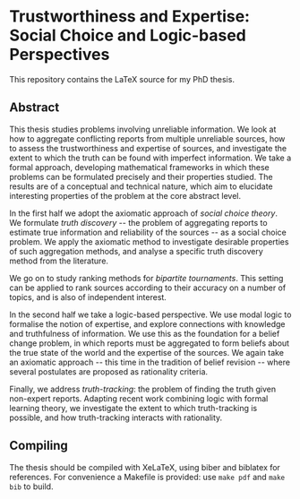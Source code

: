 # Trustworthiness and Expertise: Social Choice and Logic-based Perspectives

This repository contains the LaTeX source for my PhD thesis.

## Abstract

This thesis studies problems involving unreliable information. We look at how
to aggregate conflicting reports from multiple unreliable sources, how to
assess the trustworthiness and expertise of sources, and investigate the extent
to which the truth can be found with imperfect information. We take a formal
approach, developing mathematical frameworks in which these problems can be
formulated precisely and their properties studied. The results are of a
conceptual and technical nature, which aim to elucidate interesting properties
of the problem at the core abstract level.

In the first half we adopt the axiomatic approach of *social choice
theory*. We formulate *truth discovery* -- the problem of aggregating
reports to estimate true information and reliability of the sources -- as a
social choice problem. We apply the axiomatic method to investigate desirable
properties of such aggregation methods, and analyse a specific truth discovery
method from the literature.

We go on to study ranking methods for *bipartite tournaments*. This
setting can be applied to rank sources according to their accuracy on a number
of topics, and is also of independent interest.

In the second half we take a logic-based perspective. We use modal logic to
formalise the notion of expertise, and explore connections with knowledge and
truthfulness of information. We use this as the foundation for a belief change
problem, in which reports must be aggregated to form beliefs about the true
state of the world and the expertise of the sources. We again take an axiomatic
approach -- this time in the tradition of belief revision -- where several
postulates are proposed as rationality criteria.

Finally, we address *truth-tracking*: the problem of finding the truth
given non-expert reports. Adapting recent work combining logic with formal
learning theory, we investigate the extent to which truth-tracking is possible,
and how truth-tracking interacts with rationality.

## Compiling

The thesis should be compiled with XeLaTeX, using biber and biblatex for
references. For convenience a Makefile is provided: use `make pdf` and `make
bib` to build.

